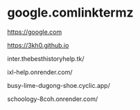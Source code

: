 # google.comlinktermz
https://google.com

https://3kh0.github.io

inter.thebesthistoryhelp.tk/

ixl-help.onrender.com/

busy-lime-dugong-shoe.cyclic.app/

schoology-8coh.onrender.com/
